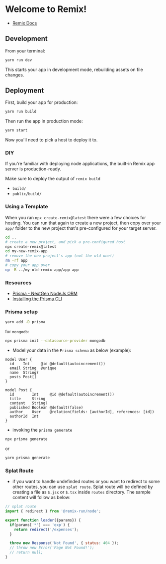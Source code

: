 # Welcome to Remix!

- [Remix Docs](https://remix.run/docs)

## Development

From your terminal:

```sh
yarn run dev
```

This starts your app in development mode, rebuilding assets on file changes.

## Deployment

First, build your app for production:

```sh
yarn run build
```

Then run the app in production mode:

```sh
yarn start
```

Now you'll need to pick a host to deploy it to.

### DIY

If you're familiar with deploying node applications, the built-in Remix app server is production-ready.

Make sure to deploy the output of `remix build`

- `build/`
- `public/build/`

### Using a Template

When you ran `npx create-remix@latest` there were a few choices for hosting. You can run that again to create a new project, then copy over your `app/` folder to the new project that's pre-configured for your target server.

```sh
cd ..
# create a new project, and pick a pre-configured host
npx create-remix@latest
cd my-new-remix-app
# remove the new project's app (not the old one!)
rm -rf app
# copy your app over
cp -R ../my-old-remix-app/app app
```

### Resources

- [Prisma - NextGen NodeJs ORM](https://www.prisma.io/docs/getting-started/quickstart)
- [Installing the Prisma CLI](https://www.prisma.io/docs/concepts/components/prisma-cli/installation)


### Prisma setup

```sh
yarn add -D prisma
```

for `mongodb`:

```bash
npx prisma init --datasource-provider mongodb
```

- Model your data in the `Prisma schema` as below (example):

```prisma
model User {
  id    Int     @id @default(autoincrement())
  email String  @unique
  name  String?
  posts Post[]
}

model Post {
  id        Int     @id @default(autoincrement())
  title     String
  content   String?
  published Boolean @default(false)
  author    User    @relation(fields: [authorId], references: [id])
  authorId  Int
}
```

- invoking the `prisma generate`

```sh
npx prisma generate
```

or

```bash
yarn prisma generate
```

### Splat Route

- if you want to handle undefinded routes or you want to redirect to some other routes, you can use `splat route`. Splat route will be defined by creating a file as `$.jsx` or `$.tsx` inside `routes` directory. The sample content will follow as below:

```js
// splat route
import { redirect } from '@remix-run/node';

export function loader({params}) {
  if(params['*'] === 'exp') {
    return redirect('/expenses');
  }

  throw new Response('Not Found', { status: 404 });
  // throw new Error('Page Not Found!');
  // return null;
}
```